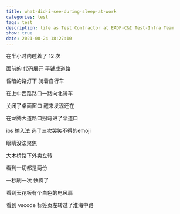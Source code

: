 ```yaml
---
title: what-did-i-see-during-sleep-at-work
categories: test
tags: test
description: life as Test Contractor at EADP-C&I Test-Infra Team
show: true
date: 2021-08-24 18:27:10
---
```

在半小时内睡着了 12 次

面前的 代码展开 平铺成道路

昏暗的路灯下 骑着自行车

在上中西路路口一路向北骑车

关闭了桌面窗口 醒来发现还在

在龙腾大道路口拐弯进了伞道口

ios 输入法 选了三次哭笑不得的emoji

眼睛没法聚焦

大木桥路下外卖左转

看到一切都是两份

一秒刷一次 快疯了

看到天花板有个白色的电风扇

看到 vscode 标签页左转过了淮海中路
